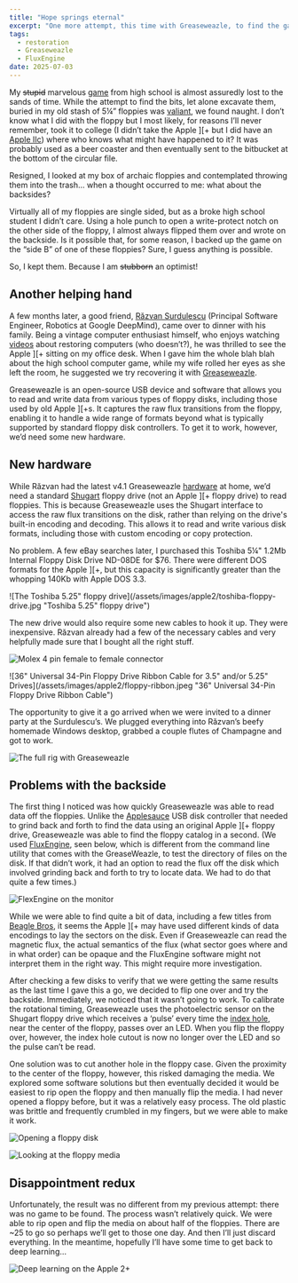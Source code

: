 ```yaml
---
title: "Hope springs eternal"
excerpt: "One more attempt, this time with Greaseweazle, to find the game."
tags:
  - restoration
  - Greaseweazle
  - FluxEngine
date: 2025-07-03
---
```


My ~~stupid~~ marvelous [game](https://mortalwayfare.com/remnant-from-the-past/) from high school is almost assuredly lost to the sands of time. While the attempt to find the bits, let alone excavate them, buried in my old stash of 5¼” floppies was [valiant](https://mdcramer.github.io/apple-2-blog/recover/), we found naught. I don’t know what I did with the floppy but I most likely, for reasons I’ll never remember, took it to college (I didn’t take the Apple ][+ but I did have an [Apple IIc](https://en.wikipedia.org/wiki/Apple_IIc)) where who knows what might have happened to it? It was probably used as a beer coaster and then eventually sent to the bitbucket at the bottom of the circular file.

Resigned, I looked at my box of archaic floppies and contemplated throwing them into the trash… when a thought occurred to me: what about the backsides?

Virtually all of my floppies are single sided, but as a broke high school student I didn’t care. Using a hole punch to open a write-protect notch on the other side of the floppy, I almost always flipped them over and wrote on the backside. Is it possible that, for some reason, I backed up the game on the “side B” of one of these floppies? Sure, I guess anything is possible.

So, I kept them. Because I am ~~stubborn~~ an optimist!

## Another helping hand

A few months later, a good friend, [Răzvan Surdulescu](https://www.linkedin.com/in/surdules/) (Principal Software Engineer, Robotics at Google DeepMind), came over to dinner with his family. Being a vintage computer enthusiast himself, who enjoys watching [videos](https://www.youtube.com/@adriansdigitalbasement) about restoring computers (who doesn’t?), he was thrilled to see the Apple ][+ sitting on my office desk. When I gave him the whole blah blah about the high school computer game, while my wife rolled her eyes as she left the room, he suggested we try recovering it with [Greaseweazle](https://github.com/keirf/greaseweazle/wiki/Yann-Serra-Tutorial).

Greaseweazle is an open-source USB device and software that allows you to read and write data from various types of floppy disks, including those used by old Apple ][+s. It captures the raw flux transitions from the floppy, enabling it to handle a wide range of formats beyond what is typically supported by standard floppy disk controllers. To get it to work, however, we’d need some new hardware.

## New hardware

While Răzvan had the latest v4.1 Greaseweazle [hardware](https://github.com/keirf/greaseweazle/wiki/Greaseweazle-Models) at home, we’d need a standard [Shugart](https://en.wikipedia.org/wiki/Shugart_Associates) floppy drive (not an Apple ][+ floppy drive) to read floppies. This is because Greaseweazle uses the Shugart interface to access the raw flux transitions on the disk, rather than relying on the drive's built-in encoding and decoding. This allows it to read and write various disk formats, including those with custom encoding or copy protection.

No problem. A few eBay searches later, I purchased this Toshiba 5¼" 1.2Mb Internal Floppy Disk Drive ND-08DE for $76. There were different DOS formats for the Apple ][+, but this capacity is significantly greater than the whopping 140Kb with Apple DOS 3.3.

![The Toshiba 5.25" floppy drive](/assets/images/apple2/toshiba-floppy-drive.jpg "Toshiba 5.25" floppy drive")

The new drive would also require some new cables to hook it up. They were inexpensive. Răzvan already had a few of the necessary cables and very helpfully made sure that I bought all the right stuff.

![Molex 4 pin female to female connector](/assets/images/apple2/molex-4pin-ftof.jpeg "Molex 4 pin female to female connector")

![36" Universal 34-Pin Floppy Drive Ribbon Cable for 3.5" and/or 5.25" Drives](/assets/images/apple2/floppy-ribbon.jpeg "36" Universal 34-Pin Floppy Drive Ribbon Cable")

The opportunity to give it a go arrived when we were invited to a dinner party at the Surdulescu’s. We plugged everything into Răzvan’s beefy homemade Windows desktop, grabbed a couple flutes of Champagne and got to work.

![The full rig with Greaseweazle](/assets/images/apple2/rig-with-greaseweazle.jpg "Full rig with Greaseweazle")

## Problems with the backside

The first thing I noticed was how quickly Greaseweazle was able to read data off the floppies. Unlike the [Applesauce](https://applesaucefdc.com/) USB disk controller that needed to grind back and forth to find the data using an original Apple ][+ floppy drive, Greaseweazle was able to find the floppy catalog in a second. (We used [FluxEngine](https://cowlark.com/fluxengine/index.html), seen below, which is different from the command line utility that comes with the GreaseWeazle, to test the directory of files on the disk. If that didn’t work, it had an option to read the flux off the disk which involved grinding back and forth to try to locate data. We had to do that quite a few times.)

![FlexEngine on the monitor](/assets/images/apple2/greaseweazle-monitor.jpg "FlexEngine")

While we were able to find quite a bit of data, including a few titles from [Beagle Bros](https://en.wikipedia.org/wiki/Beagle_Bros), it seems the Apple ][+ may have used different kinds of data encodings to lay the sectors on the disk. Even if Greaseweazle can read the magnetic flux, the actual semantics of the flux (what sector goes where and in what order) can be opaque and the FluxEngine software might not interpret them in the right way. This might require more investigation.

After checking a few disks to verify that we were getting the same results as the last time I gave this a go, we decided to flip one over and try the backside. Immediately, we noticed that it wasn’t going to work. To calibrate the rotational timing, Greaseweazle uses the photoelectric sensor on the Shugart floppy drive which receives a ‘pulse’ every time the [index hole](https://www.atarimagazines.com/compute/issue34/019_1_MASS_MEMORY_NOW_AND_IN_THE_FUTURE.php), near the center of the floppy, passes over an LED. When you flip the floppy over, however, the index hole cutout is now no longer over the LED and so the pulse can’t be read.

One solution was to cut another hole in the floppy case. Given the proximity to the center of the floppy, however, this risked damaging the media. We explored some software solutions but then eventually decided it would be easiest to rip open the floppy and then manually flip the media. I had never opened a floppy before, but it was a relatively easy process. The old plastic was brittle and frequently crumbled in my fingers, but we were able to make it work.

![Opening a floppy disk](/assets/images/apple2/open-floppy-disk.jpg)

![Looking at the floppy media](/assets/images/apple2/floppy-media.jpg)

## Disappointment redux

Unfortunately, the result was no different from my previous attempt: there was no game to be found. The process wasn’t relatively quick. We were able to rip open and flip the media on about half of the floppies. There are ~25 to go so perhaps we’ll get to those one day. And then I’ll just discard everything. In the meantime, hopefully I’ll have some time to get back to deep learning…

![Deep learning on the Apple 2+](/assets/images/apple2/deep-learning.jpg)